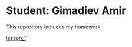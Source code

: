 # Student: Gimadiev Amir

This repository includes my homework

[lesson_1](https://Home.github.io/GitHub/index.html "FirstLandingPage")
